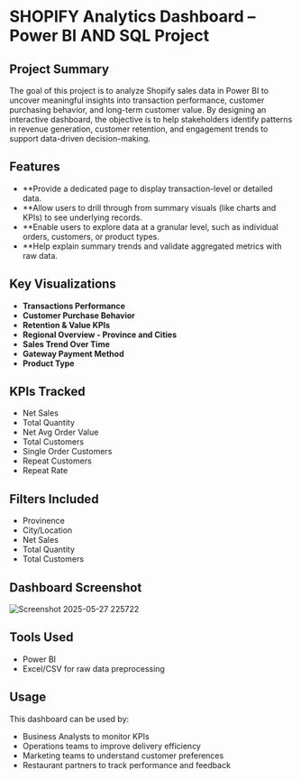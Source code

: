 # SHOPIFY Analytics Dashboard – Power BI AND SQL Project

## Project Summary

The goal of this project is to analyze Shopify sales data in Power BI to uncover meaningful insights into transaction performance, customer purchasing behavior, and long-term customer value. By designing an interactive dashboard, the objective is to help stakeholders identify patterns in revenue generation, customer retention, and engagement trends to support data-driven decision-making.



## Features

* **Provide a dedicated page to display transaction-level or detailed data.
* **Allow users to drill through from summary visuals (like charts and KPIs) to see underlying records.
* **Enable users to explore data at a granular level, such as individual orders, customers, or product types.
* **Help explain summary trends and validate aggregated metrics with raw data.


## Key Visualizations

* **Transactions Performance**
* **Customer Purchase Behavior**
* **Retention & Value KPIs**
* **Regional Overview - Province and Cities**
* **Sales Trend Over Time**
* **Gateway Payment Method**
* **Product Type**

## KPIs Tracked

* Net Sales
* Total Quantity
* Net Avg Order Value
* Total Customers
* Single Order Customers
* Repeat Customers
* Repeat Rate

## Filters Included

* Provinence
* City/Location
* Net Sales
* Total Quantity
* Total Customers


## Dashboard Screenshot

![Screenshot 2025-05-27 225722](https://github.com/user-attachments/assets/1d18eb08-0e12-46f9-b44a-369e2295754f)

## Tools Used

* Power BI
* Excel/CSV for raw data preprocessing

## Usage

This dashboard can be used by:

* Business Analysts to monitor KPIs
* Operations teams to improve delivery efficiency
* Marketing teams to understand customer preferences
* Restaurant partners to track performance and feedback
